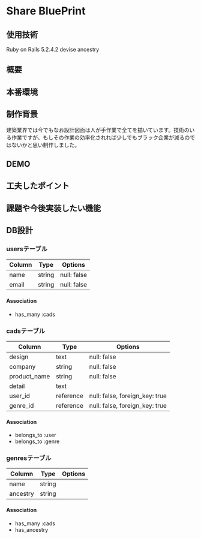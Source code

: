 # Share BluePrint
## 使用技術

Ruby on Rails 5.2.4.2
devise
ancestry

## 概要


## 本番環境

## 制作背景
建築業界では今でもなお設計図面は人が手作業で全てを描いています。技術のいる作業ですが、もしその作業の効率化されれば少しでもブラック企業が減るのではないかと思い制作しました。

## DEMO

## 工夫したポイント

## 課題や今後実装したい機能

## DB設計
### usersテーブル
|Column|Type|Options|
|------|----|-------|
|name|string|null: false|
|email|string|null: false|
#### Association
- has_many :cads

### cadsテーブル
|Column|Type|Options|
|------|----|-------|
|design|text|null: false|
|company|string|null: false|
|product_name|string|null: false|
|detail|text||
|user_id|reference|null: false, foreign_key: true|
|genre_id|reference|null: false, foreign_key: true|
#### Association
- belongs_to :user
- belongs_to :genre

### genresテーブル
|Column|Type|Options|
|------|----|-------|
|name|string||
|ancestry|string||
#### Association
- has_many :cads
- has_ancestry
